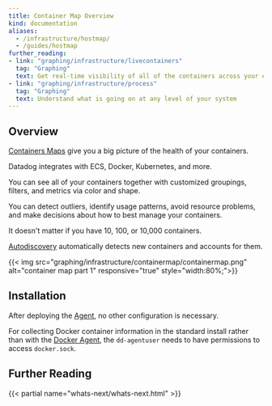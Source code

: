 ```yaml
---
title: Container Map Overview
kind: documentation
aliases:
  - /infrastructure/hostmap/
  - /guides/hostmap
further_reading:
- link: "graphing/infrastructure/livecontainers"
  tag: "Graphing"
  text: Get real-time visibility of all of the containers across your environment
- link: "graphing/infrastructure/process"
  tag: "Graphing"
  text: Understand what is going on at any level of your system
---
```


## Overview

[Containers Maps][2] give you a big picture of the health of your containers. 

Datadog integrates with ECS, Docker, Kubernetes, and more. 

You can see all of your containers together with customized groupings, filters, and metrics via color and shape. 

You can detect outliers, identify usage patterns, avoid resource problems, and make decisions about how to best manage your containers. 

It doesn't matter if you have 10, 100, or 10,000 containers. 

[Autodiscovery][3] automatically detects new containers and accounts for them.

{{< img src="graphing/infrastructure/containermap/containermap.png" alt="container map part 1" responsive="true" style="width:80%;">}}

## Installation
After deploying the [Agent][4], no other configuration is necessary. 

For collecting Docker container information in the standard install rather than with the [Docker Agent][5], the `dd-agentuser` needs to have permissions to access `docker.sock`.

## Further Reading

{{< partial name="whats-next/whats-next.html" >}}

[1]: /graphing/infrastructure/hostmap
[2]: https://app.datadoghq.com/infrastructure/map?node_type=container
[3]: /agent/autodiscovery
[4]: /agent
[5]: /agent/basic_agent_usage/docker
